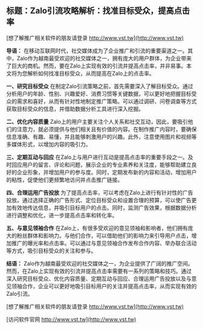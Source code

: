 ## **标题：Zalo引流攻略解析：找准目标受众，提高点击率**

[想了解推广相关软件的朋友请登录 http://www.vst.tw](http://www.vst.tw)

**导语：**
在移动互联网时代，社交媒体成为了企业推广和引流的重要渠道之一。其中，Zalo作为越南最受欢迎的社交媒体之一，拥有庞大的用户群体，为企业带来了巨大的商机。然而，要在Zalo上实现有效的引流并提高点击率，并非易事。本文将为您解析如何找准目标受众，从而提高在Zalo上的点击率。

**一、研究目标受众**
在制定Zalo引流策略之前，首先需要深入了解目标受众。通过分析用户的年龄、性别、兴趣爱好、消费习惯等关键数据，可以更好地把握目标受众的需求和喜好，从而有针对性地制定推广策略。可以通过调研、问卷调查等方式获取目标受众的信息，并借助数据分析工具进行深入挖掘。

**二、优化内容质量**
Zalo上的用户主要关注个人关系和社交互动，因此，要吸引他们的注意力，就必须提供与他们相关且有价值的内容。在制作推广内容时，要确保信息准确、有趣、易懂，并且能够刺激用户的兴趣。此外，注意使用图片和视频等多媒体形式，以增加内容的吸引力。

**三、定期互动与回应**
在Zalo上与用户进行互动是提高点击率的重要手段之一。及时回应用户的留言、评论和问题，展示企业的专业素养和关注度，能够帮助建立良好的企业形象，并增加用户的参与度。同时，定期发布新的内容和活动，增加用户的粘性，促使他们更频繁地访问并点击推广链接。

**四、合理运用广告投放**
为了提高点击率，可以考虑在Zalo上进行有针对性的广告投放。通过选择正确的广告形式、定位目标受众和设置合理的预算，可以使广告更加有效地传达信息，并吸引目标用户的点击。同时，监测广告效果，根据数据分析进行调整和优化，进一步提高点击率和转化率。

**五、与意见领袖合作**
在Zalo上，有很多受欢迎的意见领袖和影响者，他们拥有庞大的粉丝群体和影响力。与他们合作，可以借助他们的影响力来引导用户点击，增加推广的曝光率和点击率。可以通过与意见领袖合作发布合作内容、举办联合活动等方式，吸引目标受众的关注和参与。

**结语：**
Zalo作为越南最受欢迎的社交媒体之一，为企业提供了广阔的推广空间。然而，在Zalo上实现有效的引流并提高点击率需要有一系列的策略和技巧。通过深入研究目标受众、优化内容质量、定期互动与回应、合理运用广告投放以及与意见领袖合作，企业可以更好地吸引目标用户的关注并提高点击率，从而实现有效的Zalo引流。

[想了解推广相关软件的朋友请登录 http://www.vst.tw](http://www.vst.tw)


[访问软件官网 http://www.vst.tw](http://www.vst.tw)
